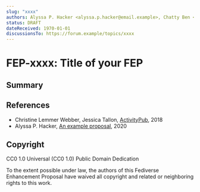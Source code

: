 ```yaml
---
slug: "xxxx"
authors: Alyssa P. Hacker <alyssa.p.hacker@email.example>, Chatty Ben <@ben@fediverse.example>
status: DRAFT
dateReceived: 1970-01-01
discussionsTo: https://forum.example/topics/xxxx
---
```

# FEP-xxxx: Title of your FEP


## Summary

<!-- A short summary (no more than 200 words) of the proposal. -->


## References

- Christine Lemmer Webber, Jessica Tallon, [ActivityPub][ActivityPub], 2018
- Alyssa P. Hacker, [An example proposal][ABC], 2020

[ActivityPub]: https://www.w3.org/TR/activitypub/
[ABC]: http://abc.example/abc.html

## Copyright

CC0 1.0 Universal (CC0 1.0) Public Domain Dedication

To the extent possible under law, the authors of this Fediverse Enhancement Proposal have waived all copyright and related or neighboring rights to this work.
